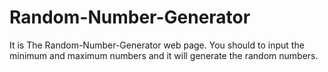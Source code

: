 # Random-Number-Generator
It is The Random-Number-Generator web page. You should to input the minimum and maximum numbers and it will generate the random numbers.
